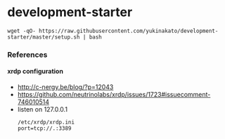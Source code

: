 # development-starter

```text
wget -qO- https://raw.githubusercontent.com/yukinakato/development-starter/master/setup.sh | bash
```

### References
#### xrdp configuration
- http://c-nergy.be/blog/?p=12043
- https://github.com/neutrinolabs/xrdp/issues/1723#issuecomment-746010514
- listen on 127.0.0.1
  ```text
  /etc/xrdp/xrdp.ini
  port=tcp://.:3389
  ```
